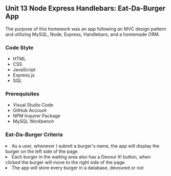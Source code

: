 <h2>Unit 13 Node Express Handlebars: Eat-Da-Burger App</h2>
The purpose of this homework was an app following an MVC design pattern and utilizing MySQL, Node, Express, Handlebars, and a homemade ORM. 

<h3>Code Style</h3>
<ul>
  <li>HTML</li>
  <li>CSS</li>
  <li>JavaScript</li>
  <li>Express.js</li>
  <li>SQL</li>
</ul>

<h3>Prerequisites</h3>
<ul>
  <li>Visual Studio Code</li>
  <li>GitHub Account</li>
  <li>NPM Inquirer Package</li>
  <li>MySQL Workbench</li>
</ul>

<h3>Eat-Da-Burger Criteria</h3>
<li>As a user, whenever I submit a burger's name, the app will display the burger on the left side of the page.</li>
<li>Each burger in the waiting area also has a Devour It! button, when clicked the burger will move to the right side of the page.</li>
<li>The app will store every burger in a database, devoured or not</li>